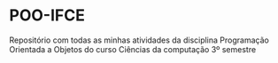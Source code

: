 # POO-IFCE
Repositório com todas as minhas atividades da disciplina Programação Orientada a Objetos do curso Ciências da computação 3º semestre
